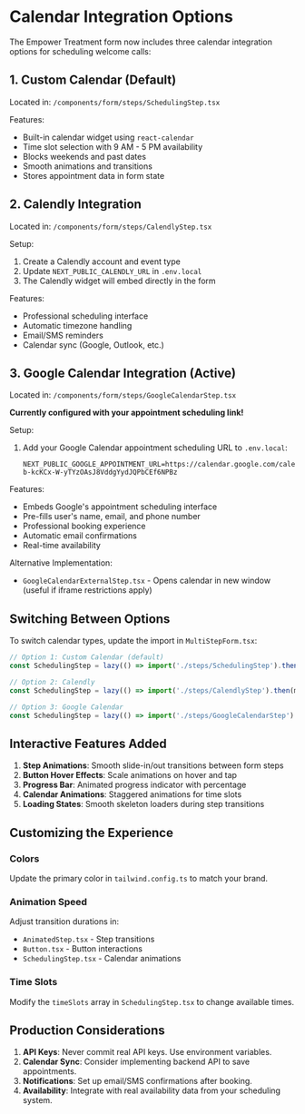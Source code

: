 # Calendar Integration Options

The Empower Treatment form now includes three calendar integration options for scheduling welcome calls:

## 1. Custom Calendar (Default)
Located in: `/components/form/steps/SchedulingStep.tsx`

Features:
- Built-in calendar widget using `react-calendar`
- Time slot selection with 9 AM - 5 PM availability
- Blocks weekends and past dates
- Smooth animations and transitions
- Stores appointment data in form state

## 2. Calendly Integration
Located in: `/components/form/steps/CalendlyStep.tsx`

Setup:
1. Create a Calendly account and event type
2. Update `NEXT_PUBLIC_CALENDLY_URL` in `.env.local`
3. The Calendly widget will embed directly in the form

Features:
- Professional scheduling interface
- Automatic timezone handling
- Email/SMS reminders
- Calendar sync (Google, Outlook, etc.)

## 3. Google Calendar Integration (Active)
Located in: `/components/form/steps/GoogleCalendarStep.tsx`

**Currently configured with your appointment scheduling link!**

Setup:
1. Add your Google Calendar appointment scheduling URL to `.env.local`:
   ```
   NEXT_PUBLIC_GOOGLE_APPOINTMENT_URL=https://calendar.google.com/calendar/u/0/appointments/schedules/AcZssZ1poUjTRWAGf1Md3gDKPh7_FI4xD8abtrN2_-b-kcKCx-W-yTYzOAsJ8VddgYydJQPbCEf6NPBz
   ```

Features:
- Embeds Google's appointment scheduling interface
- Pre-fills user's name, email, and phone number
- Professional booking experience
- Automatic email confirmations
- Real-time availability

Alternative Implementation:
- `GoogleCalendarExternalStep.tsx` - Opens calendar in new window (useful if iframe restrictions apply)

## Switching Between Options

To switch calendar types, update the import in `MultiStepForm.tsx`:

```typescript
// Option 1: Custom Calendar (default)
const SchedulingStep = lazy(() => import('./steps/SchedulingStep').then(m => ({ default: m.SchedulingStep })));

// Option 2: Calendly
const SchedulingStep = lazy(() => import('./steps/CalendlyStep').then(m => ({ default: m.CalendlyStep })));

// Option 3: Google Calendar
const SchedulingStep = lazy(() => import('./steps/GoogleCalendarStep').then(m => ({ default: m.GoogleCalendarStep })));
```

## Interactive Features Added

1. **Step Animations**: Smooth slide-in/out transitions between form steps
2. **Button Hover Effects**: Scale animations on hover and tap
3. **Progress Bar**: Animated progress indicator with percentage
4. **Calendar Animations**: Staggered animations for time slots
5. **Loading States**: Smooth skeleton loaders during step transitions

## Customizing the Experience

### Colors
Update the primary color in `tailwind.config.ts` to match your brand.

### Animation Speed
Adjust transition durations in:
- `AnimatedStep.tsx` - Step transitions
- `Button.tsx` - Button interactions
- `SchedulingStep.tsx` - Calendar animations

### Time Slots
Modify the `timeSlots` array in `SchedulingStep.tsx` to change available times.

## Production Considerations

1. **API Keys**: Never commit real API keys. Use environment variables.
2. **Calendar Sync**: Consider implementing backend API to save appointments.
3. **Notifications**: Set up email/SMS confirmations after booking.
4. **Availability**: Integrate with real availability data from your scheduling system.